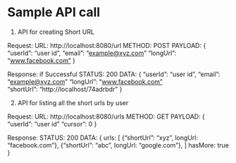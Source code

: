 # Sample API call

1. API for creating Short URL

Request:
URL: http://localhost:8080/url
METHOD: POST
PAYLOAD: 
{
	“userId”: “user id”,
	“email”: “example@xyz.com”
	“longUrl”: “www.facebook.com”
}

Response:
if Successful 
STATUS: 200
DATA: 
{
	“userId”: “user id”,
	“email”: “example@xyz.com”
	“longUrl”: “www.facebook.com”	
	“shortUrl”: “http://localhost/74adrbdr”
}

2. API for listing all the short urls by user

Request:
URL: http://localhost:8080/urls
METHOD: GET
PAYLOAD: 
{
	“userId”: “user id”
	“cursor”: 0
}

Response:
STATUS: 200
DATA:
{
	urls: [
		{“shortUrl”: “xyz”, longUrl: “facebook.com”},
		{“shortUrl”: “abc”, longUrl: “google.com”},
	]
	hasMore: true
}

